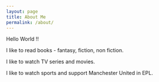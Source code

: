 ```yaml
---
layout: page
title: About Me
permalink: /about/
---
```


Hello World !!

I like to read books - fantasy, fiction, non fiction.

I like to watch TV series and movies.

I like to watch sports and support Manchester United in EPL.
